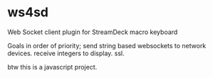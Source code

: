 # ws4sd
Web Socket client plugin for StreamDeck macro keyboard


Goals in order of priority;
send string based websockets to network devices.
receive integers to display.
ssl.

btw this is a javascript project.
